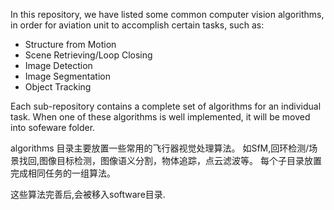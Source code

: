 In this repository, we have listed some common computer vision algorithms, in order for aviation unit to accomplish certain tasks, such as:
* Structure from Motion
* Scene Retrieving/Loop Closing
* Image Detection
* Image Segmentation
* Object Tracking

Each sub-repository contains a complete set of algorithms for an individual task.
When one of these algorithms is well implemented, it will be moved into sofeware folder.



algorithms 目录主要放置一些常用的飞行器视觉处理算法。
如SfM,回环检测/场景找回,图像目标检测，图像语义分割，物体追踪，点云滤波等。
每个子目录放置完成相同任务的一组算法。

这些算法完善后,会被移入software目录.

